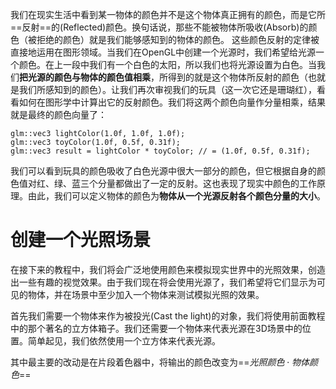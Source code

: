 我们在现实生活中看到某一物体的颜色并不是这个物体真正拥有的颜色，而是它所==反射==的(Reflected)颜色。换句话说，那些不能被物体所吸收(Absorb)的颜色（被拒绝的颜色）就是我们能够感知到的物体的颜色。
这些颜色反射的定律被直接地运用在图形领域。当我们在OpenGL中创建一个光源时，我们希望给光源一个颜色。在上一段中我们有一个白色的太阳，所以我们也将光源设置为白色。当我们**把光源的颜色与物体的颜色值相乘**，所得到的就是这个物体所反射的颜色（也就是我们所感知到的颜色）。让我们再次审视我们的玩具（这一次它还是珊瑚红），看看如何在图形学中计算出它的反射颜色。我们将这两个颜色向量作分量相乘，结果就是最终的颜色向量了：
```
glm::vec3 lightColor(1.0f, 1.0f, 1.0f);
glm::vec3 toyColor(1.0f, 0.5f, 0.31f);
glm::vec3 result = lightColor * toyColor; // = (1.0f, 0.5f, 0.31f);
```
我们可以看到玩具的颜色吸收了白色光源中很大一部分的颜色，但它根据自身的颜色值对红、绿、蓝三个分量都做出了一定的反射。这也表现了现实中颜色的工作原理。由此，我们可以定义物体的颜色为**物体从一个光源反射各个颜色分量的大小**。

# 创建一个光照场景
在接下来的教程中，我们将会广泛地使用颜色来模拟现实世界中的光照效果，创造出一些有趣的视觉效果。由于我们现在将会使用光源了，我们希望将它们显示为可见的物体，并在场景中至少加入一个物体来测试模拟光照的效果。

首先我们需要一个物体来作为被投光(Cast the light)的对象，我们将使用前面教程中的那个著名的立方体箱子。我们还需要一个物体来代表光源在3D场景中的位置。简单起见，我们依然使用一个立方体来代表光源。

其中最主要的改动是在片段着色器中，将输出的颜色改变为==$光照颜色 \cdot 物体颜色$==

